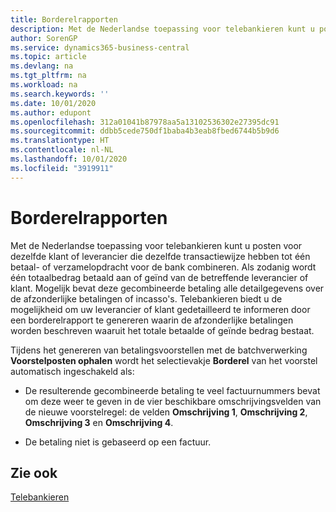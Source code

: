 ```yaml
---
title: Borderelrapporten
description: Met de Nederlandse toepassing voor telebankieren kunt u posten voor dezelfde klant of leverancier die dezelfde transactiewijze hebben tot één betaal- of verzamelopdracht voor de bank combineren.
author: SorenGP
ms.service: dynamics365-business-central
ms.topic: article
ms.devlang: na
ms.tgt_pltfrm: na
ms.workload: na
ms.search.keywords: ''
ms.date: 10/01/2020
ms.author: edupont
ms.openlocfilehash: 312a01041b87978aa5a13102536302e27395dc91
ms.sourcegitcommit: ddbb5cede750df1baba4b3eab8fbed6744b5b9d6
ms.translationtype: HT
ms.contentlocale: nl-NL
ms.lasthandoff: 10/01/2020
ms.locfileid: "3919911"
---
```

# <a name="docket-reports"></a>Borderelrapporten
Met de Nederlandse toepassing voor telebankieren kunt u posten voor dezelfde klant of leverancier die dezelfde transactiewijze hebben tot één betaal- of verzamelopdracht voor de bank combineren. Als zodanig wordt één totaalbedrag betaald aan of geïnd van de betreffende leverancier of klant. Mogelijk bevat deze gecombineerde betaling alle detailgegevens over de afzonderlijke betalingen of incasso's. Telebankieren biedt u de mogelijkheid om uw leverancier of klant gedetailleerd te informeren door een borderelrapport te genereren waarin de afzonderlijke betalingen worden beschreven waaruit het totale betaalde of geïnde bedrag bestaat.  

Tijdens het genereren van betalingsvoorstellen met de batchverwerking **Voorstelposten ophalen** wordt het selectievakje **Borderel** van het voorstel automatisch ingeschakeld als:  

- De resulterende gecombineerde betaling te veel factuurnummers bevat om deze weer te geven in de vier beschikbare omschrijvingsvelden van de nieuwe voorstelregel: de velden **Omschrijving 1**, **Omschrijving 2**, **Omschrijving 3** en **Omschrijving 4**.  

- De betaling niet is gebaseerd op een factuur.  

## <a name="see-also"></a>Zie ook  
 [Telebankieren](telebanking.md)
